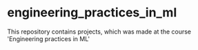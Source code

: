 # engineering_practices_in_ml
This repository contains projects, which was made at the course 'Engineering practices in ML'
